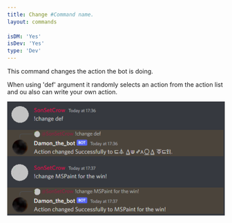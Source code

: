 ```yaml
---
title: Change #Command name.
layout: commands

isDM: 'Yes'
isDev: 'Yes' 
type: 'Dev'
---
```


This command changes the action the bot is doing. 

When using 'def' argument it randomly selects an action from the action list
and ou also can write your own action.


![Example of the command](/assets/Commands/change.png "Example of the command")
